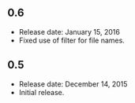 ## 0.6
* Release date: January 15, 2016
* Fixed use of filter for file names.

## 0.5
* Release date: December 14, 2015
* Initial release.
